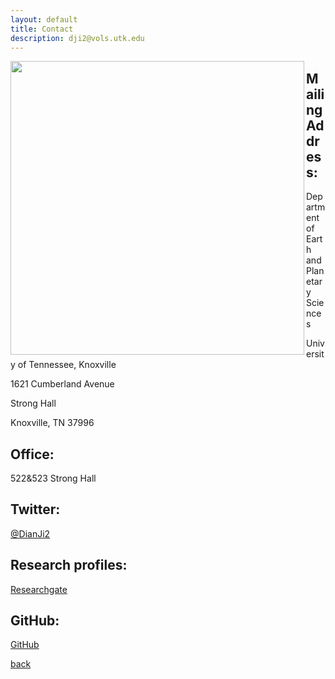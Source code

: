 ```yaml
---
layout: default
title: Contact
description: dji2@vols.utk.edu
---
```


<img align="left" src="https://dian01811.github.io/files/stronghall.jpg" width="470">

## Mailing Address:
Department of Earth and Planetary Sciences

University of Tennessee, Knoxville

1621 Cumberland Avenue

Strong Hall

Knoxville, TN 37996
## Office:
522&523 Strong Hall
## Twitter:
[@DianJi2](https://twitter.com/DianJi2)
## Research profiles:
[Researchgate](https://www.researchgate.net/profile/Dian-Ji)
## GitHub:
[GitHub](https://github.com/Dian01811)

[back](./)
